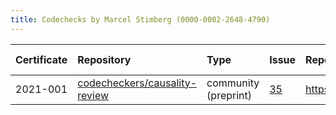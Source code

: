 ```yaml
---
title: Codechecks by Marcel Stimberg (0000-0002-2648-4790)
---
```



|Certificate |Repository                    |Type                 |Issue |Report                                 |Check date |
|:-------|:--------------------------------|:------------------|:---|:--------------------------|:----------|
|2021-001    |[codecheckers/causality-review](https://github.com/codecheckers/causality-review)|community (preprint) |[35](https://github.com/codecheckers/register/issues/35)|https://doi.org/10.5281/zenodo.4720843 |2021-04-27 |
